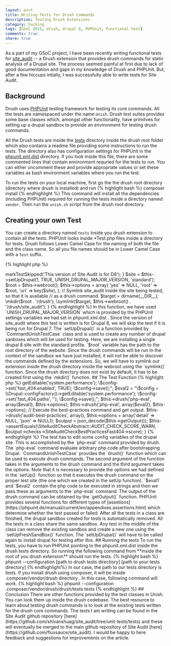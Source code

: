 ```yaml
---
layout: post
title: Writing Tests for Drush Commands 
description: Testing Drush Extensions
category: hacking
tags: [GSoC 2015, drush, drupal 8, PHPUnit, Functional test]
comments: true
share: true
---
```


As a part of my GSoC project, I have been recently writing functional tests for [site_audit](https://drupal.org/site_audit) -- a Drush extension that provides drush commands for static analysis of a Drupal site. The process seemed painful at first due to lack of good documentation and gaps in my knowledge of Drush and PHPUnit. But, after a few hiccups intially, I was successfully able to write tests for Site Audit.

## Background

Drush uses [PHPUnit](https://phpunit.de/) testing framework for testing its core commands. All the tests are namespaced under the name `Unish`. Drush test suites provides some base classes which, amongst other functionality, have primitves for setting up a drupal sandbox to provide an environment for testing drush commands.

All the Drush tests are inside the [tests](https://github.com/drush-ops/drush/tree/master/tests) directory inside the drush root folder which also contains a readme file providing some instructions to run the tests. The directory also has configuration settings for  PHPUnit 
in the [phpunit.xml.dist](https://github.com/drush-ops/drush/blob/master/tests/phpunit.xml.dist) directory. If you look inside this file, there are some commented lines that contain environment requried for the tests to run. You can either uncomment these and provide appropriate values or set these variables as bash environment variables where you run the test.

To run the tests on your local machine, first go the the drush root directory (directory where drush is installed) and run 
{% highlight bash %}
composer install
{% endhighlight %}
This command will install all the dependencies (including PHPUnit) required for running the tests inside a directory named `vendor`. Then run the `unish.sh` script from the drush root directory. 

## Creating your own Test

You can create a directory named `tests` inside you drush extension to contain all the tests. PHPUnit looks inside *Test.php files inside a directory for tests. Drush follows Lower Camel Case for the naming of both the file and the class name. So all you file names should be in Lower Camel Case with a `Test` suffix. 

{% highlight php %}
<?php
/**
 * @file
 * Contains /site_audit/tests/BestPracticesFast404Case.
 */

namespace Unish;

/**
 * Class BestPracticesFast404Case.
 *
 * @group commands
 */
class BestPracticesFast404Case extends CommandUnishTestCase {

  /**
   * Sets up the environment for this test.
   */
  public function setUp() {
  }
{% endhighlight %}

First, we specify the namespace `Unish` for the test. The `@group` annotation in the doc comment is optional. You can read about its use [here](https://phpunit.de/manual/current/en/appendixes.annotations.html#appendixes.annotations.group). Our class extends `CommandUnishTestCase` which provides all the common functionality like setting up a drupal sandbox and running drush commands used in functional tests. Finally we have a `setUp()` function which is invoked before a test method is run. In We set up the object we will test against in this method.

## The SetUp Function

{% highlight php %}
<?php

  public function setUp() {
  	if (UNISH_DRUPAL_MAJOR_VERSION < 8) {
      $this->markTestSkipped('This version of Site Audit is for D8');
    }
    $site = $this->setUpDrupal(1, TRUE, UNISH_DRUPAL_MAJOR_VERSION, 'standard');
    $root = $this->webroot();
    $this->options = array(
      'yes' => NULL,
      'root' => $root,
      'uri' => key($site),
    );
    // Symlink site_audit inside the site being tested, so that it is available
    // as a drush command.
    $target = dirname(__DIR__);
    \mkdir($root . '/drush');
    \symlink($target, $this->webroot() . '/drush/site_audit');
  }
{% endhighlight %}

In this function, we have used `UNISH_DRUPAL_MAJOR_VERSION` which is provided by the PHPUnit settings variables we had set in phpunit.xml.dist . Since the version of site_audit where this test is written is for Drupal 8, we will skip the test if it is being run for Drupal 7.  The `setUpDrupal()` is a function provided by `CommandUnishTestCase` class and is used to create any number of drupal sanboxes which will be used for testing. Here, we are installing a single drupal 8 site with the standard profile. 
`$root` variable has the path to the root directory of the website. 

Since the drush commands will be run in the context of the sandbox we have just installed, it will not be able to discover the commands defined by the extensions. So, we will have to symlink our extension inside the drush directory inside the webroot using the `symlink()` function. Since the drush directory does not exist by default, it has to be created first using the `mkdir()` function.

## The Test Function

{% highlight php %}
<?php

  /**
   * If fast_404 is enabled and fast_404 paths are empty, check should warn.
   */
  public function testFast404() {
    // Enable fast_404 and make fast_404 paths empty.
    $eval1 = "\$config = \\Drupal::configFactory()->getEditable('system.performance'); \$config->set('fast_404.enabled', TRUE); \$config->save();";
    $eval2 = "\$config = \\Drupal::configFactory()->getEditable('system.performance'); \$config->set('fast_404.paths', ''); \$config->save();";
    $this->drush('php-eval', array($eval1), $this->options);
    $this->drush('php-eval', array($eval2), $this->options);

    // Execute the best-practices command and get output.
    $this->drush('audit-best-practices', array(), $this->options + array('detail' => NULL, 'json' => NULL));
    $output = json_decode($this->getOutput());
    $this->assertEquals(\SiteAuditCheckAbstract::AUDIT_CHECK_SCORE_WARN, $output->checks->SiteAuditCheckBestPracticesFast404->score);
  }

{% endhighlight %}

The test has to edit some config variables of the drupal site. This is accomplished by the `php-eval` command provided by drush. The `php-eval` command evaluate arbitrary php code after bootstrapping Drupal. `CommandUnishTestCase` provides the `drush()` function which can be used to execute drush commands. The second argument of the function takes in the arguments to the drush command and the third argument takes the options. Note that it is necessary to provide the options we had defined in the `setUp()` function so that it executes the drush command on the proper test site (the one which we created in the setUp function). 

`$eval1` and `$eval2` contain the php code to be executed in strings and then we pass these as arguments to the `php-eval` command. The output of the drush command can be obtained by the `getOutput()` function. PHPUnit provides several functions for different types of [assetions](https://phpunit.de/manual/current/en/appendixes.assertions.html) which determine whether the test passed or failed.

After all the tests in a class are finished, the drupal sandbox created for tests is automatically removed. All the tests in a class share the same sandbox. Any test in the middle of the class can remove the existing sandbox and create a new one using the `setUpFreshSandBox()` function. The `setUpDrupal()` will have to be called again to install drupal for testing after this.

## Running the tests
To run the tests, you have to run PHPUnit pointing to the phpunit.xml.dist inside the drush tests directory. So running the following command from **inside the root of you drush extension** should run the tests.

{% highlight bash %}
phpunit --configuration [path to drush tests directiory] [path to your tests directory]
{% endhighlight%}

In our case, the path to our tests directory is tests. If you install drush using composer, it will be inside .composer/vendor/drush directory . In this case, following command will work.
 {% highlight bash %}
 phpunit --configuration .composer/vendor/drush/drush/tests tests
 {% endhighlight %}

## Conclusion

There are other functions provided by the test classes in Unish. You can look them up inside the drush codebase. The best resource to learn about testing drush commands is to look at the existing tests written for the drush core commands. The tests I am writing can be found in the Site Audit github repository [here](https://github.com/shivanshuag/site_audit/tree/unit-tests/tests) and these will eventually be merged to the main github repository of Site Audit [here](https://github.com/fluxsauce/site_audit).

I would be happy to here feedback and suggestions for improvements on the article.